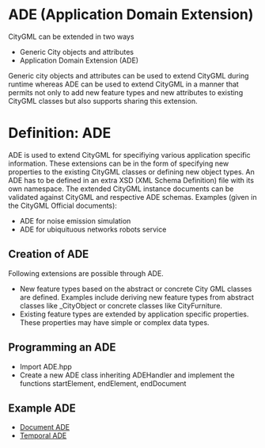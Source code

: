 # ADE (Application Domain Extension)
CityGML can be extended in two ways
- Generic City objects and attributes
- Application Domain Extension (ADE)

Generic city objects and attributes can be used to extend CityGML during runtime whereas ADE can be used to extend CityGML in a manner that permits not only to add new feature types and new attributes to existing CityGML classes but also supports sharing this extension.

# Definition: ADE
ADE is used to extend CityGML for specifiying various application specific information.
These extensions can be in the form of specifying new properties to the existing CityGML classes or defining new object types.
An ADE has to be defined in an extra XSD (XML Schema Definition) file with its own namespace.
The extended CityGML instance documents can be validated against CityGML and respective ADE schemas.
Examples (given in the CityGML Official documents):
- ADE for noise emission simulation
- ADE for ubiquituous networks robots service

## Creation of ADE
Following extensions are possible through ADE.
- New feature types based on the abstract or concrete City GML classes are defined.
  Examples include deriving new feature types from abstract classes like \_CityObject or concrete classes like CityFurniture. 
- Existing feature types are extended by application specific properties. 
  These properties may have simple or complex data types. 

## Programming an ADE
- Import ADE.hpp
- Create a new ADE class inheriting ADEHandler and implement the functions startElement, endElement, endDocument

## Example ADE
- [Document ADE](DocumentADE/documentADE.md)
- [Temporal ADE](Temporel/temporalADE.md)
